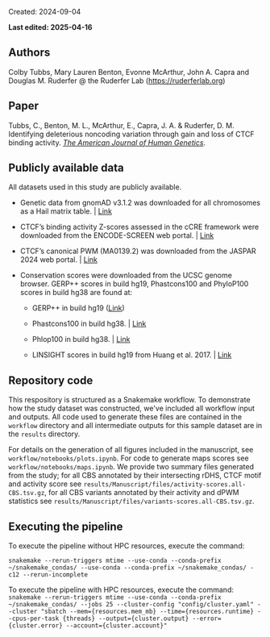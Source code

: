 Created: 2024-09-04

**Last edited: 2025-04-16**

<h2>Authors</h2></summary>

Colby Tubbs, Mary Lauren Benton, Evonne McArthur, John A. Capra and Douglas M. Ruderfer @ the Ruderfer Lab (https://ruderferlab.org)

<h2>Paper</h2></summary>

Tubbs, C., Benton, M. L., McArthur, E., Capra, J. A. & Ruderfer, D. M. Identifying deleterious noncoding variation through gain and loss of CTCF binding activity. [*The American Journal of Human Genetics*](doi:10.1016/j.ajhg.2025.02.009).


<h2>Publicly available data</h2></summary>
All datasets used in this study are publicly available. 

- Genetic data from gnomAD v3.1.2 was downloaded for all chromosomes as a Hail matrix table. |  [Link](https://gnomad.broadinstitute.org/data)


- CTCF’s binding activity Z-scores assessed in the cCRE framework were downloaded from the ENCODE-SCREEN web portal. | [Link](https://downloads.wenglab.org/cCREs/matrices/all/GRCh38.CTCF-zscore.rDHS-V3.txt.gz)

- CTCF’s canonical PWM (MA0139.2) was downloaded from the JASPAR 2024 web portal. | [Link](https://jaspar.elixir.no/api/v1/matrix/MA0139.2.jaspar)

- Conservation scores were downloaded from the UCSC genome browser. GERP++ scores in build hg19, Phastcons100 and PhyloP100 scores in build hg38 are found at:

    - GERP++ in build hg19 ([Link](https://hgdownload.soe.ucsc.edu/gbdb/hg19/bbi/All_hg19_RS.bw))

    - Phastcons100 in build hg38. | [Link](http://hgdownload.cse.ucsc.edu/goldenpath/hg38/phastCons100way)

    - Phlop100 in build hg38. | [Link](http://hgdownload.cse.ucsc.edu/goldenpath/hg38/phylop100way)

    - LINSIGHT scores  in build hg19 from Huang et al. 2017. | [Link](http://compgen.cshl.edu/LINSIGHT/LINSIGHT.bw)

<h2>Repository code</h2></summary>

This respository is structured as a Snakemake workflow. To demonstrate how the study dataset was constructed, we've included all workflow input and outputs. All code used to generate these files are contained in the `workflow` directory and all intermediate outputs for this sample dataset are in the `results` directory.


For details on the generation of all figures included in the manuscript, see `workflow/notebooks/plots.ipynb`. For code to generate maps scores see `workflow/notebooks/maps.ipynb`.  We provide two summary files generated from the study; for all CBS annotated by their intersecting rDHS, CTCF motif and activity score see `results/Manuscript/files/activity-scores.all-CBS.tsv.gz`, for all CBS variants annotated by their activity and dPWM statistics see `results/Manuscript/files/variants-scores.all-CBS.tsv.gz`. 

<h2>Executing the pipeline</h2></summary>


To execute the pipeline without HPC resources, execute the command:

```snakemake --rerun-triggers mtime --use-conda --conda-prefix ~/snakemake_condas/ --use-conda --conda-prefix ~/snakemake_condas/ -c12 --rerun-incomplete```


To execute the pipeline with HPC resources, execute the command:
```snakemake --rerun-triggers mtime --use-conda --conda-prefix ~/snakemake_condas/ --jobs 25 --cluster-config "config/cluster.yaml" --cluster "sbatch --mem={resources.mem_mb} --time={resources.runtime} --cpus-per-task {threads} --output={cluster.output} --error={cluster.error} --account={cluster.account}"```